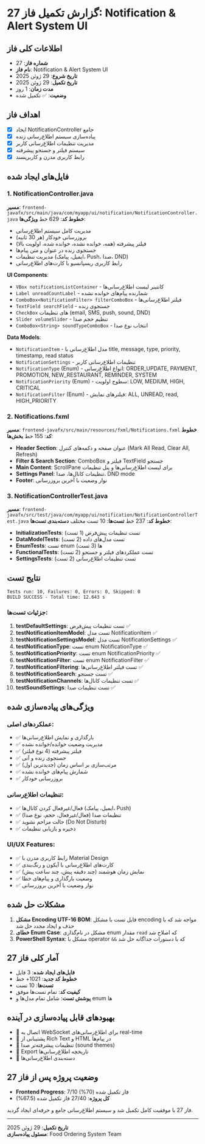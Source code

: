 # گزارش تکمیل فاز 27: Notification & Alert System UI

## اطلاعات کلی فاز
- **شماره فاز**: 27
- **نام فاز**: Notification & Alert System UI
- **تاریخ شروع**: 29 ژوئن 2025
- **تاریخ تکمیل**: 29 ژوئن 2025
- **مدت زمان**: 1 روز
- **وضعیت**: ✅ تکمیل شده

## اهداف فاز
- [x] ایجاد NotificationController جامع
- [x] پیاده‌سازی سیستم اطلاع‌رسانی زنده
- [x] مدیریت تنظیمات اطلاع‌رسانی کاربر
- [x] سیستم فیلتر و جستجو پیشرفته
- [x] رابط کاربری مدرن و کاربرپسند

## فایل‌های ایجاد شده

### 1. NotificationController.java
**مسیر**: `frontend-javafx/src/main/java/com/myapp/ui/notification/NotificationController.java`
**خطوط کد**: 629 خط
**ویژگی‌ها**:
- مدیریت کامل سیستم اطلاع‌رسانی
- بروزرسانی خودکار (هر 30 ثانیه)
- فیلتر پیشرفته (همه، خوانده نشده، خوانده شده، اولویت بالا)
- جستجوی زنده در عنوان و متن پیام‌ها
- مدیریت تنظیمات (ایمیل، پیامک، Push، صدا، DND)
- رابط کاربری ریسپانسیو با کارت‌های اطلاع‌رسانی

**UI Components**:
- `VBox notificationListContainer` - کانتینر لیست اطلاع‌رسانی‌ها
- `Label unreadCountLabel` - شمارنده پیام‌های خوانده نشده
- `ComboBox<NotificationFilter> filterComboBox` - فیلتر اطلاع‌رسانی‌ها
- `TextField searchField` - جستجوی زنده
- `CheckBox` های تنظیمات (email, SMS, push, sound, DND)
- `Slider volumeSlider` - تنظیم حجم صدا
- `ComboBox<String> soundTypeComboBox` - انتخاب نوع صدا

**Data Models**:
- `NotificationItem` - مدل اطلاع‌رسانی با title, message, type, priority, timestamp, read status
- `NotificationSettings` - تنظیمات اطلاع‌رسانی کاربر
- `NotificationType` (Enum) - انواع اطلاع‌رسانی: ORDER_UPDATE, PAYMENT, PROMOTION, NEW_RESTAURANT, REMINDER, SYSTEM
- `NotificationPriority` (Enum) - سطوح اولویت: LOW, MEDIUM, HIGH, CRITICAL
- `NotificationFilter` (Enum) - فیلترهای نمایش: ALL, UNREAD, read, HIGH_PRIORITY

### 2. Notifications.fxml
**مسیر**: `frontend-javafx/src/main/resources/fxml/Notifications.fxml`
**خطوط کد**: 155 خط
**بخش‌ها**:
- **Header Section**: عنوان صفحه و دکمه‌های کنترل (Mark All Read, Clear All, Refresh)
- **Filter & Search Section**: ComboBox فیلتر و TextField جستجو
- **Main Content**: ScrollPane برای لیست اطلاع‌رسانی‌ها و پنل تنظیمات
- **Settings Panel**: تنظیمات کانال‌ها، صدا، DND mode
- **Footer**: نوار وضعیت با آخرین بروزرسانی

### 3. NotificationControllerTest.java
**مسیر**: `frontend-javafx/src/test/java/com/myapp/ui/notification/NotificationControllerTest.java`
**خطوط کد**: 237 خط
**تست‌ها**: 10 تست مختلف
**دسته‌بندی تست‌ها**:
- **InitializationTests**: تست تنظیمات پیش‌فرض (1 تست)
- **DataModelTests**: تست مدل‌های داده (2 تست)
- **EnumTests**: تست enum ها (3 تست)
- **FunctionalTests**: تست عملکردهای فیلتر و جستجو (2 تست)
- **SettingsTests**: تست تنظیمات اطلاع‌رسانی (2 تست)

## نتایج تست
```
Tests run: 10, Failures: 0, Errors: 0, Skipped: 0
BUILD SUCCESS - Total time: 12.643 s
```

### جزئیات تست‌ها:
1. **testDefaultSettings**: تست تنظیمات پیش‌فرض ✅
2. **testNotificationItemModel**: تست مدل NotificationItem ✅
3. **testNotificationSettingsModel**: تست مدل NotificationSettings ✅
4. **testNotificationType**: تست enum NotificationType ✅
5. **testNotificationPriority**: تست enum NotificationPriority ✅
6. **testNotificationFilter**: تست enum NotificationFilter ✅
7. **testNotificationFiltering**: تست فیلتر اطلاع‌رسانی‌ها ✅
8. **testNotificationSearch**: تست جستجو ✅
9. **testNotificationChannels**: تست تنظیمات کانال‌ها ✅
10. **testSoundSettings**: تست تنظیمات صدا ✅

## ویژگی‌های پیاده‌سازی شده

### عملکردهای اصلی:
- ✅ بارگذاری و نمایش اطلاع‌رسانی‌ها
- ✅ مدیریت وضعیت خوانده/خوانده نشده
- ✅ فیلتر پیشرفته (4 نوع فیلتر)
- ✅ جستجوی زنده و آنی
- ✅ مرتب‌سازی بر اساس زمان (جدیدترین اول)
- ✅ شمارش پیام‌های خوانده نشده
- ✅ بروزرسانی خودکار

### تنظیمات اطلاع‌رسانی:
- ✅ فعال/غیرفعال کردن کانال‌ها (ایمیل، پیامک، Push)
- ✅ تنظیمات صدا (فعال/غیرفعال، حجم، نوع صدا)
- ✅ حالت مزاحم نشوید (Do Not Disturb)
- ✅ ذخیره و بازیابی تنظیمات

### UI/UX Features:
- ✅ رابط کاربری مدرن با Material Design
- ✅ کارت‌های اطلاع‌رسانی با آیکون و رنگ‌بندی
- ✅ نمایش زمان هوشمند (چند دقیقه پیش، چند ساعت پیش)
- ✅ وضعیت بارگذاری و پیام‌های خطا
- ✅ نوار وضعیت با آخرین بروزرسانی

## مشکلات حل شده
1. **مشکل Encoding UTF-16 BOM**: فایل تست با مشکل encoding مواجه شد که با حذف و ایجاد مجدد حل شد
2. **خطای Enum Case**: مشکل در نام‌گذاری enum مقدار `read` که اصلاح شد
3. **PowerShell Syntax**: مشکل با operator `&&` که با دستورات جداگانه حل شد

## آمار کلی فاز 27
- **فایل‌های ایجاد شده**: 3 فایل
- **خطوط کد جدید**: 1021+ خط
- **تست‌ها**: 10 تست
- **کیفیت کد**: تمام تست‌ها موفق
- **پوشش تست**: شامل تمام مدل‌ها و enum ها

## بهبودهای قابل پیاده‌سازی در آینده
- 🔄 اتصال به WebSocket برای اطلاع‌رسانی‌های real-time
- 🔄 پشتیبانی از Rich Text و HTML در پیام‌ها
- 🔄 تنظیمات پیشرفته‌تر صدا (sound themes)
- 🔄 Export تاریخچه اطلاع‌رسانی‌ها
- 🔄 دسته‌بندی اطلاع‌رسانی‌ها

## وضعیت پروژه پس از فاز 27
- **Frontend Progress**: 7/10 فاز تکمیل شده (70%)
- **کل پروژه**: 27/40 فاز تکمیل شده (67.5%)

فاز 27 با موفقیت کامل تکمیل شد و سیستم اطلاع‌رسانی جامع و حرفه‌ای ایجاد گردید.

---
**تاریخ تکمیل**: 29 ژوئن 2025  
**مسئول پیاده‌سازی**: Food Ordering System Team 
